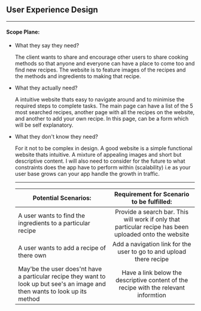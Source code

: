 ## User Experience Design
--------------------------

#### Scope Plane:

  - What they say they need?

    The client wants to share and encourage other users to share cooking methods so that anyone and everyone can have a place to come too and find new recipes. The website is to feature images of the recipes and the methods and ingredients to making that recipe.

  - What they actually need?

    A intuitive website thats easy to navigate around and to minimise the required steps to complete tasks. The main page can have a list of the 5 most searched recipes, another page with all the recipes on the website, and another to add your own recipe. In this page, can be a form which will be self explanatory.

  - What they don't know they need?

    For it not to be complex in design. A good website is a simple functional website thats intuitive. A mixture of appealing images and short but descriptive content. I will also need to consider for the future to what constraints does the app have to perform within (scalability) i.e as your user base grows can your app handle the growth in traffic.

    ---

    | Potential Scenarios: | Requirement for Scenario to be fulfilled: |
    |------| :--------:|
    |   A user wants to find the ingredients to a particular recipe   |   Provide a search bar. This will work if only that particular recipe has been uploaded onto the website        |
    |A user wants to add a recipe of there own      |Add a navigation link for the user to go to and upload there recipe           |
    |May'be the user does'nt have a particular recipe they want to look up but see's an image and then wants to look up its method      |Have a link below the descriptive content of the recipe with the relevant informtion           |
    
    









